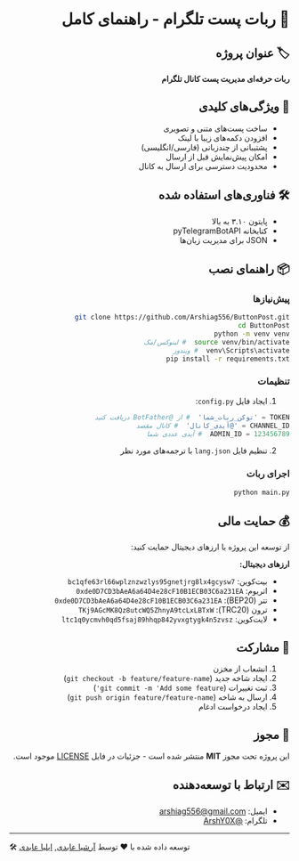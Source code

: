 <a id="فارسی"></a>
<div dir="rtl">

# 📝 ربات پست تلگرام - راهنمای کامل

## 🏷 عنوان پروژه
**ربات حرفه‌ای مدیریت پست کانال تلگرام**

## 🌟 ویژگی‌های کلیدی
- ساخت پست‌های متنی و تصویری
- افزودن دکمه‌های زیبا با لینک
- پشتیبانی از چندزبانی (فارسی/انگلیسی)
- امکان پیش‌نمایش قبل از ارسال
- محدودیت دسترسی برای ارسال به کانال

## 🛠 فناوری‌های استفاده شده
- پایتون ۳.۱۰ به بالا
- کتابخانه pyTelegramBotAPI
- JSON برای مدیریت زبان‌ها

## 📦 راهنمای نصب

### پیش‌نیازها
```bash
git clone https://github.com/Arshiag556/ButtonPost.git
cd ButtonPost
python -m venv venv
source venv/bin/activate  # لینوکس/مک
venv\Scripts\activate  # ویندوز
pip install -r requirements.txt
```

### تنظیمات
1. ایجاد فایل `config.py`:
```python
TOKEN = 'توکن_ربات_شما'  # از @BotFather دریافت کنید
CHANNEL_ID = '@آیدی_کانال'  # کانال مقصد
ADMIN_ID = 123456789  # آیدی عددی شما
```

2. تنظیم فایل `lang.json` با ترجمه‌های مورد نظر

### اجرای ربات
```bash
python main.py
```

## 💰 حمایت مالی

از توسعه این پروژه با ارزهای دیجیتال حمایت کنید:

**ارزهای دیجیتال:**
- بیت‌کوین: `bc1qfe63rl66wplznzwzlys95gnetjrg8lx4gcysw7`
- اتریوم: `0xde0D7CD3bAeA6a64D4e28cF10B1ECB03C6a231EA` 
- تتر (BEP20): `0xde0D7CD3bAeA6a64D4e28cF10B1ECB03C6a231EA`
- ترون (TRC20): `TKj9AGcMK8Qz8utcWQ5ZhnyA9tcLxLBTxW`
- لایت‌کوین: `ltc1q0ycmvh0qd5fsaj89hhqp842yvxgtygk4n5zvsz`

## 🤝 مشارکت
1. انشعاب از مخزن
2. ایجاد شاخه جدید (`git checkout -b feature/feature-name`)
3. ثبت تغییرات (`git commit -m 'Add some feature'`)
4. ارسال به شاخه (`git push origin feature/feature-name`)
5. ایجاد درخواست ادغام

## 📜 مجوز
این پروژه تحت مجوز **MIT** منتشر شده است - جزئیات در فایل [LICENSE](LICENSE) موجود است.

## ✉️ ارتباط با توسعه‌دهنده
- ایمیل: arshiag556@gmail.com
- تلگرام: [@ArshY0X](https://t.me/ArshY0X)

</div>

---

🛠 توسعه داده شده با ❤️ توسط [آرشیا عابدی](https://github.com/Arshiaabedi), [ایلیا عابدی](https://github.com/iliag556)

